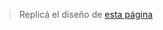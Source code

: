 > Replicá el diseño de [esta página](https://uidesigndaily.com/posts/sketch-contact-page-form-website-day-915)
